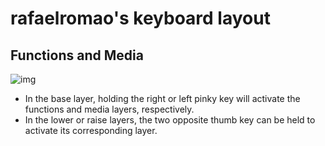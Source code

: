# rafaelromao's keyboard layout

## Functions and Media
![img](https://i.imgur.com/NEgfnzi.png)
- In the base layer, holding the right or left pinky key will activate the functions and media layers, respectively.
- In the lower or raise layers, the two opposite thumb key can be held to activate its corresponding layer.
